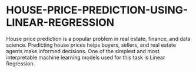 # HOUSE-PRICE-PREDICTION-USING-LINEAR-REGRESSION
House price prediction is a popular problem in real estate, finance, and data science. Predicting house prices helps buyers, sellers, and real estate agents make informed decisions. One of the simplest and most interpretable machine learning models used for this task is Linear Regression.
